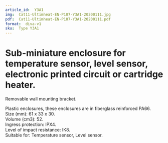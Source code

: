 ```yaml
---
article_id:  Y3A1
img:  Cat11-Ultimheat-EN-P107-Y3A1-20200111.jpg
pdf:  Cat11-Ultimheat-EN-P107-Y3A1-20200111.pdf
format:  diva-v1
sku:  Type Y3A1
---
```


# Sub-miniature enclosure for temperature sensor, level sensor, electronic printed circuit or cartridge heater.  
Removable wall mounting bracket. 
 
Plastic enclosures, these enclosures are in fiberglass reinforced PA66.  
Size (mm): 61 x 33 x 30.  
Volume (cm3): 52.  
Ingress protection: IPX4.  
Level of impact resistance: IK8.  
Suitable for: Temperature sensor, Level sensor.  

